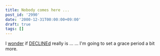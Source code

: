```yaml
---
title: Nobody comes here ...
post_id: '2990'
date: '2000-12-31T00:00:00+09:00'
draft: true
tags: []
---
```


I [wonder](https://danmaq.com/tag/declined) if [DECLINEd](https://danmaq.com/tag/declined) really is ... ... I'm going to set a grace period a bit more.
